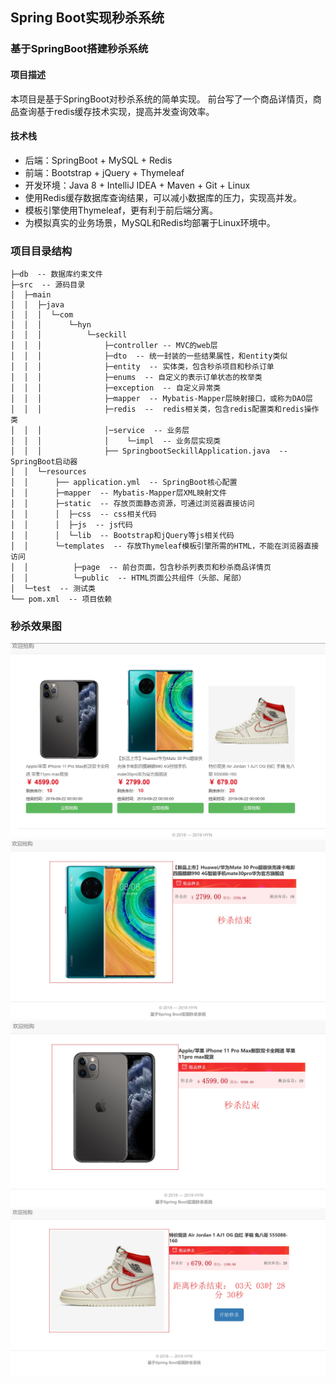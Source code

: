 ## Spring Boot实现秒杀系统
### 基于SpringBoot搭建秒杀系统 
#### 项目描述
本项目是基于SpringBoot对秒杀系统的简单实现。
前台写了一个商品详情页，商品查询基于redis缓存技术实现，提高并发查询效率。
#### 技术栈
   + 后端：SpringBoot + MySQL + Redis 
   + 前端：Bootstrap + jQuery + Thymeleaf
   + 开发环境：Java 8 + IntelliJ IDEA + Maven + Git + Linux
+ 使用Redis缓存数据库查询结果，可以减小数据库的压力，实现高并发。
+ 模板引擎使用Thymeleaf，更有利于前后端分离。
+ 为模拟真实的业务场景，MySQL和Redis均部署于Linux环境中。
### 项目目录结构
```
├─db  -- 数据库约束文件
├─src  -- 源码目录
│  ├─main
│  │  ├─java
│  │  │  └─com
│  │  │      └─hyn
│  │  │          └─seckill
│  │  │              ├─controller -- MVC的web层
│  │  │              ├─dto  -- 统一封装的一些结果属性，和entity类似
│  │  │              ├─entity  -- 实体类，包含秒杀项目和秒杀订单
│  │  │              ├─enums  -- 自定义的表示订单状态的枚举类
│  │  │              ├─exception  -- 自定义异常类 
│  │  │              ├─mapper  -- Mybatis-Mapper层映射接口，或称为DAO层
│  │  │              ├─redis  --  redis相关类，包含redis配置类和redis操作类
│  │  │              │─service  -- 业务层
│  │  │              │    └─impl  -- 业务层实现类
│  │  │              ├── SpringbootSeckillApplication.java  -- SpringBoot启动器
│  │  └─resources
│  │      ├── application.yml  -- SpringBoot核心配置
│  │      ├─mapper  -- Mybatis-Mapper层XML映射文件
│  │      ├─static  -- 存放页面静态资源，可通过浏览器直接访问
│  │      │  ├─css  -- css相关代码
│  │      │  ├─js  -- js代码
│  │      │  └─lib  -- Bootstrap和jQuery等js相关代码
│  │      └─templates  -- 存放Thymeleaf模板引擎所需的HTML，不能在浏览器直接访问
│  │          ├─page  -- 前台页面，包含秒杀列表页和秒杀商品详情页
│  │          └─public  -- HTML页面公共组件（头部、尾部）
│  └─test  -- 测试类
└── pom.xml  -- 项目依赖
```

### 秒杀效果图
![图片无法显示](https://github.com/whoisHYN/aloe/blob/master/seckill_list.JPG)
![图片无法显示](https://github.com/whoisHYN/aloe/blob/master/seckill_detail1.JPG)
![图片无法显示](https://github.com/whoisHYN/aloe/blob/master/seckill_detail2.JPG)
![图片无法显示](https://github.com/whoisHYN/aloe/blob/master/seckill_detail3.JPG)
